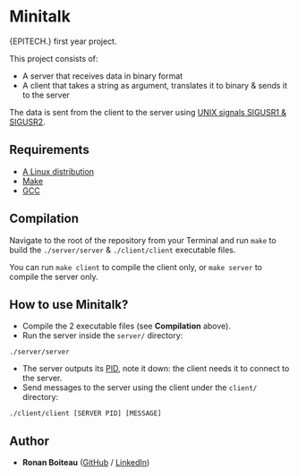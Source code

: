 # Minitalk

{EPITECH.} first year project.

This project consists of:
 - A server that receives data in binary format
 - A client that takes a string as argument, translates it to binary & sends it to the server

The data is sent from the client to the server using [UNIX signals SIGUSR1 & SIGUSR2](https://www.gnu.org/software/libc/manual/html_node/Miscellaneous-Signals.html).

## Requirements

 - [A Linux distribution](https://en.wikipedia.org/wiki/Linux_distribution)
 - [Make](https://www.gnu.org/software/make/)
 - [GCC](https://gcc.gnu.org/)

## Compilation

Navigate to the root of the repository from your Terminal and run `make` to build the `./server/server` & `./client/client` executable files.

You can run `make client` to compile the client only, or `make server` to compile the server only.

## How to use Minitalk?

 - Compile the 2 executable files (see **Compilation** above).
 - Run the server inside the `server/` directory:
 ```
 ./server/server
 ```
 - The server outputs its [PID](http://www.linfo.org/pid.html), note it down: the client needs it to connect to the server.
 - Send messages to the server using the client under the `client/` directory:
 ```
 ./client/client [SERVER PID] [MESSAGE]
 ```

## Author

* **Ronan Boiteau** ([GitHub](https://github.com/ronanboiteau) / [LinkedIn](https://www.linkedin.com/in/ronanboiteau/))
